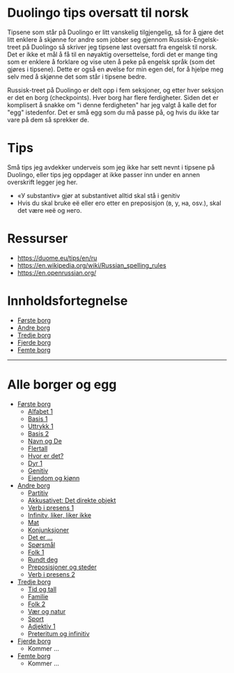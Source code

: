 # Duolingo tips oversatt til norsk

Tipsene som står på Duolingo er litt vanskelig tilgjengelig, så for å gjøre det litt enklere å skjønne for andre som jobber seg gjennom Russisk-Engelsk-treet på Duolingo så skriver jeg tipsene løst oversatt fra engelsk til norsk. Det er ikke et mål å få til en nøyaktig oversettelse, fordi det er mange ting som er enklere å forklare og vise uten å peke på engelsk språk (som det gjøres i tipsene). Dette er også en øvelse for min egen del, for å hjelpe meg selv med å skjønne det som står i tipsene bedre.

Russisk-treet på Duolingo er delt opp i fem seksjoner, og etter hver seksjon er det en borg (checkpoints). Hver borg har flere ferdigheter. Siden det er komplisert å snakke om "i denne ferdigheten" har jeg valgt å kalle det for "egg" istedenfor. Det er små egg som du må passe på, og hvis du ikke tar vare på dem så sprekker de.

# Tips

Små tips jeg avdekker underveis som jeg ikke har sett nevnt i tipsene på Duolingo, eller tips jeg oppdager at ikke passer inn under en annen overskrift legger jeg her.

- «У substantiv» gjør at substantivet alltid skal stå i genitiv
- Hvis du skal bruke её eller его etter en preposisjon (в, у, на, osv.), skal det være неё og него.

# Ressurser

- https://duome.eu/tips/en/ru
- https://en.wikipedia.org/wiki/Russian_spelling_rules
- https://en.openrussian.org/


# Innholdsfortegnelse

- [Første borg](1-borg.md)
- [Andre borg](2-borg.md)
- [Tredje borg](3-borg.md)
- [Fjerde borg](4-borg.md)
- [Femte borg](5-borg.md)

----------------------------------------

# Alle borger og egg

- [Første borg](1-borg.md)
  - [Alfabet 1](1-borg.md#alfabet-1)
  - [Basis 1](1-borg.md#basis-1)
  - [Uttrykk 1](1-borg.md#uttrykk-1)
  - [Basis 2](1-borg.md#basis-2)
  - [Navn og De](1-borg.md#navn-og-de)
  - [Flertall](1-borg.md#flertall)
  - [Hvor er det?](1-borg.md#hvor-er-det)
  - [Dyr 1](1-borg.md#dyr-1)
  - [Genitiv](1-borg.md#genitiv)
  - [Eiendom og kjønn](1-borg.md#eiendom-og-kj%c3%b8nn)
- [Andre borg](2-borg.md)
  - [Partitiv](2-borg.md#partitiv)
  - [Akkusativet: Det direkte objekt](2-borg.md#akkusativet-det-direkte-objekt)
  - [Verb i presens 1](2-borg.md#verb-i-presens-1)
  - [Infinitv, liker, liker ikke](2-borg.md#infinitv-liker-liker-ikke)
  - [Mat](2-borg.md#mat)
  - [Konjunksjoner](2-borg.md#konjunksjoner)
  - [Det er …](2-borg.md#det-er)
  - [Spørsmål](2-borg.md#sp%c3%b8rsm%c3%a5l)
  - [Folk 1](2-borg.md#folk-1)
  - [Rundt deg](2-borg.md#rundt-deg)
  - [Preposisjoner og steder](2-borg.md#preposisjoner-og-steder)
  - [Verb i presens 2](2-borg.md#verb-i-presens-2)
- [Tredje borg](3-borg.md)
  - [Tid og tall](#tid-og-tall)
  - [Familie](#familie)
  - [Folk 2](#folk-2)
  - [Vær og natur](#v%c3%a6r-og-natur)
  - [Sport](#sport)
  - [Adjektiv 1](#adjektiv-1)
  - [Preteritum og infinitiv](#preteritum-og-infinitiv)
- [Fjerde borg](4-borg.md)
  - Kommer …
- [Femte borg](5-borg.md)
  - Kommer …